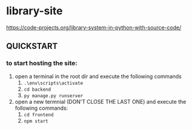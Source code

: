 # library-site
 https://code-projects.org/library-system-in-python-with-source-code/

## QUICKSTART
### to start hosting the site:
1. open a terminal in the root dir and execute the following commands
   1. `.\env\scripts\activate`
   2. `cd backend`
   3. `py manage.py runserver`
2. open a new termnial (DON'T CLOSE THE LAST ONE) and execute the following commands:
   1. `cd frontend`
   2. `npm start`